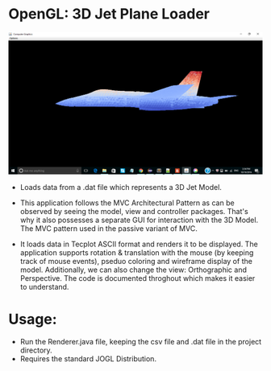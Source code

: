 # OpenGL: 3D Jet Plane Loader

![Image](/Screenshot1.bmp?raw=true "3D Jet Plane Image")

- Loads data from a .dat file which represents a 3D Jet Model. 

- This application follows the MVC Architectural Pattern as can be observed by seeing the model, view and controller packages. That's why it also possesses a separate GUI for interaction with the 3D Model. The MVC pattern used in the passive variant of MVC.

- It loads data in Tecplot ASCII format and renders it to be displayed. The application supports rotation & translation with the mouse (by keeping track of mouse events), pseduo coloring and wireframe display of the model. Additionally, we can also change the view: Orthographic and Perspective. The code is documented throghout which makes it easier to understand. 

# Usage:
- Run the Renderer.java file, keeping the csv file and .dat file in the project directory.
- Requires the standard JOGL Distribution.
